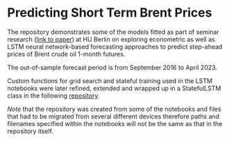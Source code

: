 # Predicting Short Term Brent Prices
The repository demonstrates some of the models fitted as part of seminar research \([link to paper](https://box.hu-berlin.de/f/fc5a3aa9cd664d7fa2d3/)\) at HU Berlin on exploring econometric as well as LSTM neural network-based forecasting approaches to predict step-ahead prices of Brent crude oil 1-month futures. 

The out-of-sample forecast period is from September 2016 to April 2023. 

Custom functions for grid search and stateful training used in the LSTM notebooks were later refined, extended and wrapped up in a StatefulLSTM class in the following [repository](https://github.com/anasashb/stateful_lstm_wrapper_for_keras).

*Note* that the repository was created from some of the notebooks and files that had to be migrated from several different devices therefore paths and filenames specified within the notebooks will not be the same as that in the repository itself.

